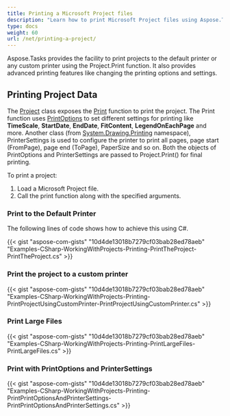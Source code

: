 ```yaml
---
title: Printing a Microsoft Project files
description: "Learn how to print Microsoft Project files using Aspose.Tasks for .NET."
type: docs
weight: 60
url: /net/printing-a-project/
---
```


Aspose.Tasks provides the facility to print projects to the default printer or any custom printer using the Project.Print function. It also provides advanced printing features like changing the printing options and settings.

## **Printing Project Data**
The [Project](https://apireference.aspose.com/tasks/net/aspose.tasks/project) class exposes the [Print](https://apireference.aspose.com/tasks/net/aspose.tasks/project/methods/print/index) function to print the project. The Print function uses [PrintOptions](https://apireference.aspose.com/tasks/net/aspose.tasks.saving/printoptions) to set different settings for printing like **TimeScale**, **StartDate**, **EndDate**, **FitContent**, **LegendOnEachPage** and more. Another class (from [System.Drawing.Printing](https://apireference.aspose.com/drawing/net/system.drawing.printing) namespace), PrinterSettings is used to configure the printer to print all pages, page start (FromPage), page end (ToPage), PaperSize and so on. Both the objects of PrintOptions and PrinterSettings are passed to Project.Print() for final printing.

To print a project:

1. Load a Microsoft Project file.
2. Call the print function along with the specified arguments.

### **Print to the Default Printer**
The following lines of code shows how to achieve this using C#.

{{< gist "aspose-com-gists" "10d4de13018b7279cf03bab28ed78aeb" "Examples-CSharp-WorkingWithProjects-Printing-PrintTheProject-PrintTheProject.cs" >}}

### **Print the project to a custom printer**
{{< gist "aspose-com-gists" "10d4de13018b7279cf03bab28ed78aeb" "Examples-CSharp-WorkingWithProjects-Printing-PrintProjectUsingCustomPrinter-PrintProjectUsingCustomPrinter.cs" >}}

### **Print Large Files**
{{< gist "aspose-com-gists" "10d4de13018b7279cf03bab28ed78aeb" "Examples-CSharp-WorkingWithProjects-Printing-PrintLargeFiles-PrintLargeFiles.cs" >}}

### **Print with PrintOptions and PrinterSettings**
{{< gist "aspose-com-gists" "10d4de13018b7279cf03bab28ed78aeb" "Examples-CSharp-WorkingWithProjects-Printing-PrintPrintOptionsAndPrinterSettings-PrintPrintOptionsAndPrinterSettings.cs" >}}
